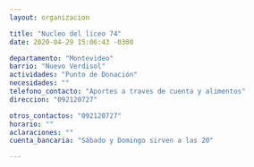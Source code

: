 ```yaml
---
layout: organizacion

title: "Nucleo del liceo 74"
date: 2020-04-29 15:06:43 -0300

departamento: "Montevideo"
barrio: "Nuevo Verdisol"
actividades: "Punto de Donación"
necesidades: ""
telefono_contacto: "Aportes a traves de cuenta y alimentos"
direccion: "092120727"

otros_contactos: "092120727"
horario: ""
aclaraciones: ""
cuenta_bancaria: "Sábado y Domingo sirven a las 20"

---
```


